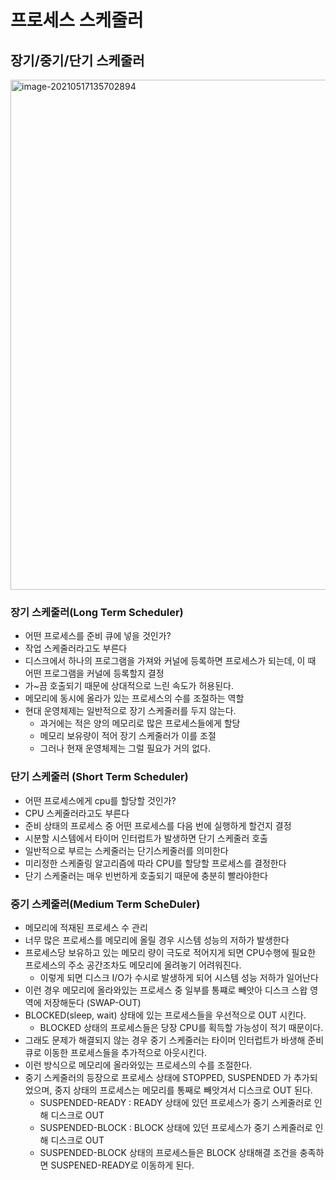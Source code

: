 # 프로세스 스케줄러

## 장기/중기/단기 스케줄러
<img width="816" alt="image-20210517135702894" src="https://user-images.githubusercontent.com/37354145/118755557-0a300a80-b8a4-11eb-85df-ce05c6e5bcad.png">

### 장기 스케줄러(Long Term Scheduler)
- 어떤 프로세스를 준비 큐에 넣을 것인가?
- 작업 스케줄러라고도 부른다
- 디스크에서 하나의 프로그램을 가져와 커널에 등록하면 프로세스가 되는데,
  이 때 어떤 프로그램을 커널에 등록할지 결정
- 가~끔 호출되기 때문에 상대적으로 느린 속도가 허용된다.
- 메모리에 동시에 올라가 있는 프로세스의 수를 조절하는 역할
- 현대 운영체제는 일반적으로 장기 스케줄러를 두지 않는다.
  - 과거에는 적은 양의 메모리로 많은 프로세스들에게 할당
  - 메모리 보유량이 적어 장기 스케줄러가 이를 조절
  - 그러나 현재 운영체제는 그럴 필요가 거의 없다.

### 단기 스케줄러 (Short Term Scheduler)
- 어떤 프로세스에게 cpu를 할당할 것인가?
- CPU 스케줄러라고도 부른다
- 준비 상태의 프로세스 중 어떤 프로세스를 다음 번에 실행하게 할건지 결정
- 시분할 시스템에서 타이머 인터럽트가 발생하면 단기 스케줄러 호출
- 일반적으로 부르는 스케줄러는 단기스케줄러를 의미한다
- 미리정한 스케줄링 알고리즘에 따라 CPU를 할당할 프로세스를 결정한다
- 단기 스케줄러는 매우 빈번하게 호출되기 때문에 충분히 빨라야한다

### 중기 스케줄러(Medium Term ScheDuler)
- 메모리에 적재된 프로세스 수 관리
- 너무 많은 프로세스를 메모리에 올릴 경우 시스템 성능의 저하가 발생한다
- 프로세스당 보유하고 있는 메모리 량이 극도로 적어지게 되면
  CPU수행에 필요한 프로세스의 주소 공간조차도 메모리에 올려놓기 어려워진다.
  - 이렇게 되면 디스크 I/O가 수시로 발생하게 되어 시스템 성능 저하가 일어난다
- 이런 경우 메모리에 올라와있는 프로세스 중 일부를 통쨰로 빼앗아 디스크 스왑 영역에 저장해둔다 (SWAP-OUT)
- BLOCKED(sleep, wait) 상태에 있는 프로세스들을 우선적으로 OUT 시킨다.
  - BLOCKED 상태의 프로세스들은 당장 CPU를 획득할 가능성이 적기 때문이다.
- 그래도 문제가 해결되지 않는 경우 중기 스케줄러는 타이머 인터럽트가 바생해 준비큐로 이동한 프로세스들을 추가적으로 아웃시킨다.
- 이런 방식으로 메모리에 올라와있는 프로세스의 수를 조절한다.
- 중기 스케줄러의 등장으로 프로세스 상태에 STOPPED, SUSPENDED 가 추가되었으며, 중지 상태의 프로세스는 메모리를 통째로 빼앗겨서 디스크로 OUT 된다.
  - SUSPENDED-READY : READY 상태에 있던 프로세스가 중기 스케줄러로 인해 디스크로 OUT
  - SUSPENDED-BLOCK : BLOCK 상태에 있던 프로세스가 중기 스케줄러로 인해 디스크로 OUT
  - SUSPENDED-BLOCK 상태의 프로세스들은 BLOCK 상태해결 조건을 충족하면 SUSPENED-READY로 이동하게 된다.
